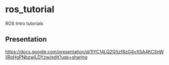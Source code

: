 # ros_tutorial
ROS Intro tutorials

## Presentation

https://docs.google.com/presentation/d/1IYC14LQ2G5zf8zG4vXSA4KCSnWiIRoHgPNbzwlLDYzw/edit?usp=sharing
